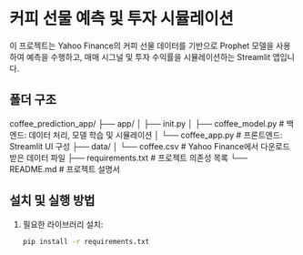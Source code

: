 # 커피 선물 예측 및 투자 시뮬레이션

이 프로젝트는 Yahoo Finance의 커피 선물 데이터를 기반으로 Prophet 모델을 사용하여
예측을 수행하고, 매매 시그널 및 투자 수익률을 시뮬레이션하는 Streamlit 앱입니다.

## 폴더 구조

coffee_prediction_app/ ├── app/ │ ├── init.py │ ├── coffee_model.py # 백엔드: 데이터 처리, 모델 학습 및 시뮬레이션 │ └── coffee_app.py # 프론트엔드: Streamlit UI 구성 ├── data/ │ └── coffee.csv # Yahoo Finance에서 다운로드 받은 데이터 파일 ├── requirements.txt # 프로젝트 의존성 목록 └── README.md # 프로젝트 설명서


## 설치 및 실행 방법

1. 필요한 라이브러리 설치:

   ```bash
   pip install -r requirements.txt
